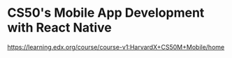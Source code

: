 # CS50's Mobile App Development with React Native

https://learning.edx.org/course/course-v1:HarvardX+CS50M+Mobile/home
